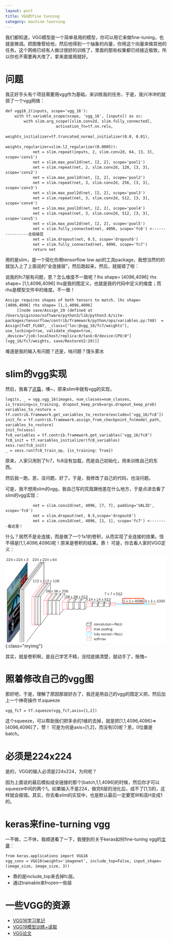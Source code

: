 ```yaml
---
layout: post
title: VGG的fine tunning
category: machine-learning
---
```


我们都知道，VGG模型是一个简单易用的模型，你可以用它来做fine-tuning，也就是微调。把图像管给他，然后他得到一个抽象的向量，你用这个向量来做其他的任务。这个网络已经有人做过很好的训练了，里面的那些权重都已经接近极致，所以你也不需要再大改了，拿来直接用就好。

# 问题

我正好手头有个项目需要用vgg作为基础，来训练我的任务，于是，我兴冲冲的就搭了一个vgg网络：

```
def vgg16_2(inputs, scope='vgg_16'):
    with tf.variable_scope(scope, 'vgg_16', [inputs]) as sc:
        with slim.arg_scope([slim.conv2d, slim.fully_connected],
                      activation_fn=tf.nn.relu,
                      weights_initializer=tf.truncated_normal_initializer(0.0, 0.01),
                      weights_regularizer=slim.l2_regularizer(0.0005)):
            net = slim.repeat(inputs, 2, slim.conv2d, 64, [3, 3], scope='conv1')
            net = slim.max_pool2d(net, [2, 2], scope='pool1')
            net = slim.repeat(net, 2, slim.conv2d, 128, [3, 3], scope='conv2')
            net = slim.max_pool2d(net, [2, 2], scope='pool2')
            net = slim.repeat(net, 3, slim.conv2d, 256, [3, 3], scope='conv3')
            net = slim.max_pool2d(net, [2, 2], scope='pool3')
            net = slim.repeat(net, 3, slim.conv2d, 512, [3, 3], scope='conv4')
            net = slim.max_pool2d(net, [2, 2], scope='pool4')
            net = slim.repeat(net, 3, slim.conv2d, 512, [3, 3], scope='conv5')
            net = slim.max_pool2d(net, [2, 2], scope='pool5')
            net = slim.fully_connected(net, 4096, scope='fc6') <----------------全链接层
            net = slim.dropout(net, 0.5, scope='dropout6')
            net = slim.fully_connected(net, 4096, scope='fc7')
            return net
```

用的是slim，是一个简化你用tensorflow low api的工具package，我想当然的的就加入上了上面说的“全连接层”，然后跑起来，然后，就报错了啦：

说我的fc7层有问题，恩？怎么维度不一致呢？lhs shape= [4096,4096] rhs shape= [1,1,4096,4096]
lhs是我的图定义，也就是我的代码中定义的维度；而rhs是模型文件中的维度。不一致！

```
Assign requires shapes of both tensors to match. lhs shape= [4096,4096] rhs shape= [1,1,4096,4096]
	 [[node save/Assign_29 (defined at /Users/piginzoo/software/python3/lib/python3.6/site-packages/tensorflow/contrib/framework/python/ops/variables.py:748)  = Assign[T=DT_FLOAT, _class=["loc:@vgg_16/fc7/weights"], use_locking=true, validate_shape=true, _device="/job:localhost/replica:0/task:0/device:CPU:0"](vgg_16/fc7/weights, save/RestoreV2:29)]]
```

难道是我的输入有问题？还是，啥问题？馒头雾水

# slim的vgg实现

然后，我看了[这篇](https://gist.github.com/omoindrot/dedc857cdc0e680dfb1be99762990c9c/)，噢~，原来slim中就有vgg的实现，

```
logits, _ = vgg.vgg_16(images, num_classes=num_classes, is_training=is_training, dropout_keep_prob=args.dropout_keep_prob)
variables_to_restore = tf.contrib.framework.get_variables_to_restore(exclude=['vgg_16/fc8’])
init_fn = tf.contrib.framework.assign_from_checkpoint_fn(model_path, variables_to_restore)
init_fn(sess)
fc8_variables = tf.contrib.framework.get_variables('vgg_16/fc8’)
fc8_init = tf.variables_initializer(fc8_variables)
sess.run(fc8_init)
_ = sess.run(fc8_train_op, {is_training: True})
```

原来，人家只用到了fc7，fc8没有加载，而是自己初始化，用来训练自己的东西。

然后我一跑，恩，没问题，好了。于是，我修改了自己的代码，也没问题。

可是，我不想用slim的vgg，我自己写的究竟跟他差在什么地方，于是点进去看了slim的vgg实现：

```
            net = slim.conv2d(net, 4096, [7, 7], padding='VALID', scope='fc6')
            net = slim.dropout(net, 0.5,scope='dropout6')
            net = slim.conv2d(net, 4096, [1, 1], scope='fc7') <--------看这里！

```

什么？居然不是全连接，而是做了一个1x1的卷积，从而实现了全连接的效果。怪不得是[1,1,4096,4096]呢！原来是卷积的结果。靠！
可是，你去看人家的VGG定义：

![](/images/20190428/1556444778797.png){:class="myimg"}

其实，就是卷积啊，是自己学艺不精，没彻底搞清楚，就动手了，惭愧~

# 照着修改自己的vgg图

那好吧，于是，理解了原因那就好办了，我还是用自己的vgg的图定义把，然后加上一个神奇操作 tf.squeeze

```
vgg_fc7 = tf.squeeze(vgg_fc7,axis=[1,2])
```

这个squeeze，可以帮助我们把多余的1维的去掉，就是把[1,1,4096,4096]=>[4096,4096]了，赞！
可是为何是axis=[1,2]，而没有[0]呢？恩，0位置是batch。

# 必须是224x224

是的，VGG的输入必须是224x224，为何呢？

因为上面说的最后模拟成全链接的那个[batch,1,1,4096]的时候，然后你才可以squeeze中间的两个1。如果输入不是224，做完6层的池化后，成不了[1,1]的，这样就会报错。其实，你去看slim的实现中，也是默认最后一定要宽W和高H变成1的。

# keras来fine-turning vgg

一不做，二不休，我顺道看了一下，我搜到的关于keras如何fine-tuning vgg的[文章](https://www.learnopencv.com/keras-tutorial-fine-tuning-using-pre-trained-models/)：

```
from keras.applications import VGG16
vgg_conv = VGG16(weights='imagenet', include_top=False, input_shape=(image_size, image_size, 3))
```

- 靠的是include_top来去掉fc层。
- 通过trainable来frozen一些层

# 一些VGG的资源
- [VGG16学习笔记](http://deanhan.com/2018/07/26/vgg16/)
- [VGG19模型训练+读取](https://www.jianshu.com/p/e96b7a9b4229)
- [VGG论文](https://arxiv.org/abs/1409.1556)